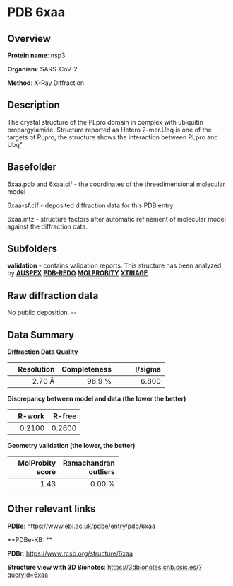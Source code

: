 # PDB 6xaa

## Overview

**Protein name**: nsp3

**Organism**: SARS-CoV-2

**Method**: X-Ray Diffraction

## Description

The crystal structure of the PLpro domain in complex with ubiquitin propargylamide. Structure reported as Hetero 2-mer.Ubq is one of the targets of PLpro, the structure shows the interaction between PLpro and Ubq" 

## Basefolder

6xaa.pdb and 6xaa.cif - the coordinates of the threedimensional molecular model

6xaa-sf.cif - deposited diffraction data for this PDB entry

6xaa.mtz - structure factors after automatic refinement of molecular model against the diffraction data.

## Subfolders





**validation** - contains validation reports. This structure has been analyzed by [**AUSPEX**](https://github.com/thorn-lab/coronavirus_structural_task_force/tree/master/pdb/nsp3/SARS-CoV-2/6xaa/validation/auspex) [**PDB-REDO**](https://github.com/thorn-lab/coronavirus_structural_task_force/tree/master/pdb/nsp3/SARS-CoV-2/6xaa/validation/pdb-redo) [**MOLPROBITY**](https://github.com/thorn-lab/coronavirus_structural_task_force/tree/master/pdb/nsp3/SARS-CoV-2/6xaa/validation/molprobity) [**XTRIAGE**](https://github.com/thorn-lab/coronavirus_structural_task_force/blob/master/pdb/nsp3/SARS-CoV-2/6xaa/validation/Xtriage_output.log)  



## Raw diffraction data

No public deposition. --<br> 

## Data Summary
**Diffraction Data Quality**

|   | Resolution | Completeness| I/sigma |
|---|-------------:|----------------:|--------------:|
|   |2.70 Å|96.9  %|<img width=50/>6.800|

**Discrepancy between model and data (the lower the better)**

|   | **R-work**| **R-free**   
|---|-------------:|----------------:|           
||  0.2100|  0.2600|

**Geometry validation (the lower, the better)**

|   |**MolProbity<br>score**| **Ramachandran<br>outliers** 
|---|-------------:|----------------:|
||  1.43|  0.00 %|

 

 



## Other relevant links 
**PDBe**:  https://www.ebi.ac.uk/pdbe/entry/pdb/6xaa

**PDBe-KB: ** 
 
**PDBr**: https://www.rcsb.org/structure/6xaa 

**Structure view with 3D Bionotes**: https://3dbionotes.cnb.csic.es/?queryId=6xaa


